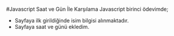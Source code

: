 #Javascript Saat ve Gün İle Karşılama
Javascript birinci ödevimde;
- Sayfaya ilk girildiğinde isim bilgisi alınmaktadır.
- Sayfaya saat ve günü ekledim.